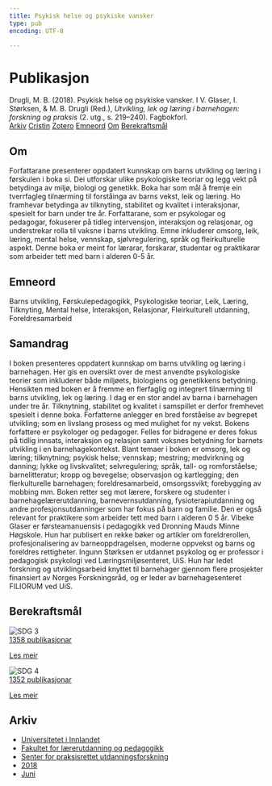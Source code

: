 ```yaml
---
title: Psykisk helse og psykiske vansker
type: pub
encoding: UTF-8

---
```

<h1>Publikasjon</h1>
<article id="csl-bib-container-8ZAXZNKL" class="csl-bib-container">
  <div class="csl-bib-body"> <div class="csl-entry">Drugli, M. B. (2018). Psykisk helse og psykiske vansker. I V. Glaser, I. Størksen, &#38; M. B. Drugli (Red.), <i>Utvikling, lek og læring i barnehagen: forskning og praksis</i> (2. utg., s. 219–240). Fagbokforl.</div> </div>
  <div class="csl-bib-buttons">
    <a href="#taxonomy-article-8ZAXZNKL" alt="archive" class="csl-bib-button">Arkiv</a>
    <a href="https://app.cristin.no/results/show.jsf?id=1594597" alt="Cristin" class="csl-bib-button">Cristin</a>
    <a href="http://zotero.org/groups/5881554/items/8ZAXZNKL" alt="Zotero" class="csl-bib-button">Zotero</a>
    <a href="#keywords-article-8ZAXZNKL" alt="keywords" class="csl-bib-button">Emneord</a>
    <a href="#about-article-8ZAXZNKL" alt="about_pub" class="csl-bib-button">Om</a>
    <a href="#sdg-article-8ZAXZNKL" alt="sdg" class="csl-bib-button">Berekraftsmål</a>
  </div>
  <div id="csl-bib-meta-container-8ZAXZNKL"></div>
</article>
<div id="csl-bib-meta-8ZAXZNKL" class="csl-bib-meta">
  <article id="about-article-8ZAXZNKL" class="about_pub-article">
    <h1>Om</h1>
    Forfattarane presenterer oppdatert kunnskap om barns utvikling og læring i førskulen i boka si. Dei utforskar ulike psykologiske teoriar og legg vekt på betydinga av miljø, biologi og genetikk. Boka har som mål å fremje ein tverrfagleg tilnærming til forståinga av barns vekst, leik og læring. Ho framhevar betydinga av tilknyting, stabilitet og kvalitet i interaksjonar, spesielt for barn under tre år. Forfattarane, som er psykologar og pedagogar, fokuserer på tidleg intervensjon, interaksjon og relasjonar, og understrekar rolla til vaksne i barns utvikling. Emne inkluderer omsorg, leik, læring, mental helse, vennskap, sjølvregulering, språk og fleirkulturelle aspekt. Denne boka er meint for lærarar, forskarar, studentar og praktikarar som arbeider tett med barn i alderen 0-5 år.
  </article>
  <article id="keywords-article-8ZAXZNKL" class="keywords-article">
    <h1>Emneord</h1>
    Barns utvikling, Førskulepedagogikk, Psykologiske teoriar, Leik, Læring, Tilknyting, Mental helse, Interaksjon, Relasjonar, Fleirkulturell utdanning, Foreldresamarbeid
  </article>
  <article id="abstract-article-8ZAXZNKL" class="abstract-article">
    <h1>Samandrag</h1>
    I boken presenteres oppdatert kunnskap om barns utvikling og læring i barnehagen. Her gis en oversikt over de mest anvendte psykologiske teorier som inkluderer både miljøets, biologiens og genetikkens betydning. Hensikten med boken er å fremme en flerfaglig og integrert tilnærming til barns utvikling, lek og læring. I dag er en stor andel av barna i barnehagen under tre år. Tilknytning, stabilitet og kvalitet i samspillet er derfor fremhevet spesielt i denne boka. Forfatterne anlegger en bred forståelse av begrepet utvikling; som en livslang prosess og med mulighet for ny vekst. Bokens forfattere er psykologer og pedagoger. Felles for bidragene er deres fokus på tidlig innsats, interaksjon og relasjon samt voksnes betydning for barnets utvikling i en barnehagekontekst. Blant temaer i boken er omsorg, lek og læring; tilknytning; psykisk helse; vennskap; mestring; medvirkning og danning; lykke og livskvalitet; selvregulering; språk, tall- og romforståelse; barnelitteratur; kropp og bevegelse; observasjon og kartlegging; den flerkulturelle barnehagen; foreldresamarbeid, omsorgssvikt; forebygging av mobbing mm. Boken retter seg mot lærere, forskere og studenter i barnehagelærerutdanning, barnevernsutdanning, fysioterapiutdanning og andre profesjonsutdanninger som har fokus på barn og familie. Den er også relevant for praktikere som arbeider tett med barn i alderen 0 5 år. Vibeke Glaser er førsteamanuensis i pedagogikk ved Dronning Mauds Minne Høgskole. Hun har publisert en rekke bøker og artikler om foreldrerollen, profesjonalisering av barneoppdragelsen, moderne oppvekst og barns og foreldres rettigheter. Ingunn Størksen er utdannet psykolog og er professor i pedagogisk psykologi ved Læringsmiljøsenteret, UiS. Hun har ledet forskning og utviklingsarbeid knyttet til barnehager gjennom flere prosjekter finansiert av Norges Forskningsråd, og er leder av barnehagesenteret FILIORUM ved UiS.
  </article>
  <article id="sdg-article-8ZAXZNKL" class="sdg-article">
    <h1>Berekraftsmål</h1>
    <div class="sdg-container"><div id="sdg3" class="sdg">
        <img src="{{< params subfolder >}}images/sdg/sdg03_nn.png" class="image" alt="SDG 3">
        <div class="sdg-overlay">
          <a href="{{< params subfolder >}}nn/archive/?sdg=3#archive" class="sdg-publication-count"><span>1358</span> publikasjonar</a>
          <p><a href="https://fn.no/om-fn/fns-baerekraftsmaal/god-helse-og-livskvalitet?lang=nno-NO" class="sdg-read-more">Les meir</a></p>
        </div>
      </div> <div id="sdg4" class="sdg">
        <img src="{{< params subfolder >}}images/sdg/sdg04_nn.png" class="image" alt="SDG 4">
        <div class="sdg-overlay">
          <a href="{{< params subfolder >}}nn/archive/?sdg=4#archive" class="sdg-publication-count"><span>1352</span> publikasjonar</a>
          <p><a href="https://fn.no/om-fn/fns-baerekraftsmaal/god-utdanning?lang=nno-NO" class="sdg-read-more">Les meir</a></p>
        </div>
      </div></div>
  </article>
  <article id="taxonomy-article-8ZAXZNKL" class="taxonomy-article">
    <h1>Arkiv</h1>
    <ul>
      <li><a href="{{< params subfolder >}}nn/archive/?key=3DCRN523">Universitetet i Innlandet</a></li>
      <li><a href="{{< params subfolder >}}nn/archive/?key=WYNZA47F">Fakultet for lærerutdanning og pedagogikk</a></li>
      <li><a href="{{< params subfolder >}}nn/archive/?key=G3SEU2Z2">Senter for praksisrettet utdanningsforskning</a></li>
      <li><a href="{{< params subfolder >}}nn/archive/?key=KYPZHSL2">2018</a></li>
      <li><a href="{{< params subfolder >}}nn/archive/?key=6R6WAEWK">Juni</a></li>
    </ul>
  </article>
</div>
